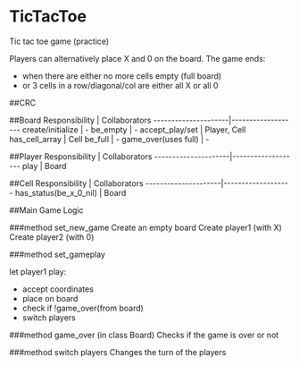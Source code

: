 TicTacToe
=========

Tic tac toe game (practice)

Players can alternatively place X and 0 on the board.
The game ends:
- when there are either no more cells empty (full board)
- or 3 cells in a row/diagonal/col are either all X or all 0

##CRC

##Board
    Responsibility   |  Collaborators
---------------------|-------------------
create/initialize    |  -
be_empty             |  -
accept_play/set      |  Player, Cell
has_cell_array       |  Cell
be_full              |  -
game_over(uses full) |  -


##Player
    Responsibility   |  Collaborators
---------------------|-------------------
play                 |  Board

##Cell
    Responsibility   |  Collaborators
---------------------|-------------------
has_status(be_x_0_nil)           |  Board


##Main Game Logic

###method set_new_game
Create an empty board
Create player1 (with X)
Create player2 (with 0)

###method set_gameplay

let player1 play:

 * accept coordinates
 * place on board
 * check if !game_over(from board)
 * switch players

###method game_over (in class Board)
Checks if the game is over or not

###method switch players
Changes the turn of the players
